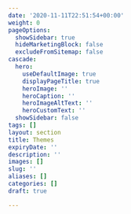 ```yaml
---
date: '2020-11-11T22:51:54+00:00'
weight: 0
pageOptions:
  showSidebar: true
  hideMarketingBlock: false
  excludeFromSitemap: false
cascade:
  hero:
    useDefaultImage: true
    displayPageTitle: true
    heroImage: ''
    heroCaption: ''
    heroImageAltText: ''
    heroCustomText: ''
  showSidebar: false
tags: []
layout: section
title: Themes
expiryDate: ''
description: ''
images: []
slug: ''
aliases: []
categories: []
draft: true

---
```

